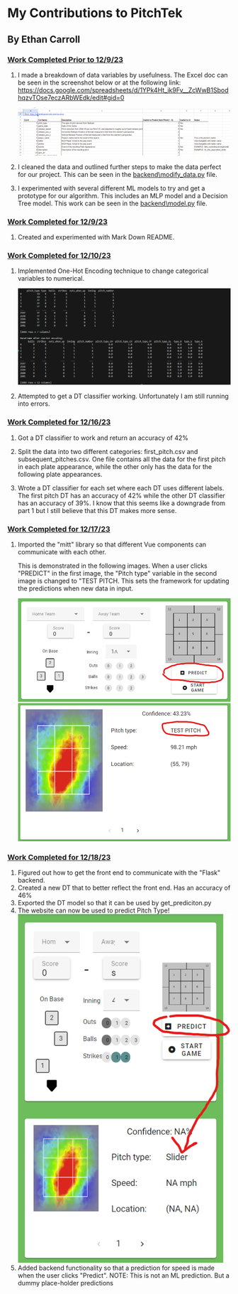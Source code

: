 # My Contributions to PitchTek
## By Ethan Carroll




### <ins>Work Completed Prior to 12/9/23
1. I made a breakdown of data variables by usefulness. The Excel doc can be seen in the screenshot below or at the following link: https://docs.google.com/spreadsheets/d/1YPk4Ht_ik9Fv__ZcWwB1SbodhqzvTOse7eczARbWEdk/edit#gid=0

    ![Feature Breakdown](images_for_ethans_read_me/feature_breakdown.png)   


2. I cleaned the data and outlined further steps to make the data perfect for our project. This can be seen in the <ins>backend\modify_data.py</ins> file.

3. I experimented with several different ML models to try and get a prototype for our algorithm. This includes an MLP model and a Decision Tree model. This work can be seen in the <ins>backend\model.py</ins> file.

### <ins>Work Completed for 12/9/23

1. Created and experimented with Mark Down README.

### <ins>Work Completed for 12/10/23

1. Implemented One-Hot Encoding technique to change categorical variables to numerical. 

    ![hot_encode](images_for_ethans_read_me/hotencoder.png)   


2. Attempted to get a DT classifier working. Unfortunately I am still running into errors.

### <ins>Work Completed for 12/16/23

1. Got a DT classifier to work and return an accuracy of 42%

2. Split the data into two different categories: first_pitch.csv and subsequent_pitches.csv. One file contains all the 
   data for the first pitch in each plate appearance, while the other only has the data for the following plate appearances.

3. Wrote a DT classifier for each set where each DT uses different labels. The first pitch DT has an accuracy of 42% while
   the other DT classifier has an accuracy of 39%. I know that this seems like a downgrade from part 1 but I still believe 
   that this DT makes more sense.
   
### <ins>Work Completed for 12/17/23

1. Imported the "mitt" library so that different Vue components can communicate with each other. 

   This is demonstrated in the following images. When a user clicks "PREDICT" in the first image, the "Pitch type" 
   variable in the second image is changed to "TEST PITCH. This sets the framework for updating the predictions when new
   data in input. 

   ![select_predict_button](images_for_ethans_read_me/select_predict_button.png)    
   ![pitch_type_changed](images_for_ethans_read_me/pitch_type_changed.png)

### <ins>Work Completed for 12/18/23

1. Figured out how to get the front end to communicate with the "Flask" backend.
2. Created a new DT that to better reflect the front end. Has an accuracy of 46% 
3. Exported the DT model so that it can be used by get_prediciton.py
4. The website can now be used to predict Pitch Type!
   ![PitchTek_predicts_slider](images_for_ethans_read_me/Slider_predicted.png)    
5. Added backend functionality so that a prediction for speed is made when the user clicks "Predict". NOTE: This is not
an ML prediction. But a dummy place-holder predictions


   